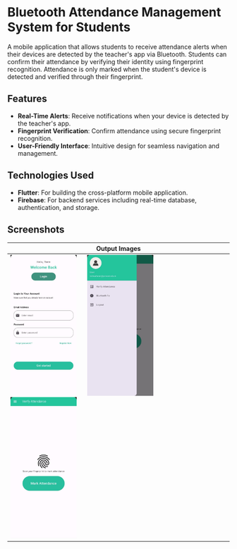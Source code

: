 # Bluetooth Attendance Management System for Students

A mobile application that allows students to receive attendance alerts when their devices are detected by the teacher's app via Bluetooth. Students can confirm their attendance by verifying their identity using fingerprint recognition. Attendance is only marked when the student's device is detected and verified through their fingerprint.

## Features

- **Real-Time Alerts**: Receive notifications when your device is detected by the teacher's app.
- **Fingerprint Verification**: Confirm attendance using secure fingerprint recognition.
- **User-Friendly Interface**: Intuitive design for seamless navigation and management.

## Technologies Used

- **Flutter**: For building the cross-platform mobile application.
- **Firebase**: For backend services including real-time database, authentication, and storage.

## Screenshots

| Output Images                                   |
|------------------------------------------------|
| <img src="screenshots/img1.jpg" width="150" height="320" style="margin-right: 20px; display: inline-block;"> <img src="screenshots/img2.jpg" width="150" height="320" style="margin-right: 20px; display: inline-block;"> <img src="screenshots/img3.jpg" width="150" height="320" style="margin-right: 20px; display: inline-block;">
